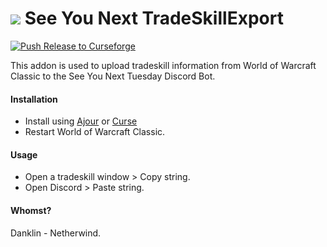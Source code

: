 # ![](favicon-32x32.png) See You Next TradeSkillExport

[![Push Release to Curseforge](https://github.com/bdanklin/tradeskill/actions/workflows/main.yml/badge.svg?branch=main)](https://github.com/bdanklin/tradeskill/actions/workflows/main.yml)

This addon is used to upload tradeskill information from World of Warcraft Classic to the See You Next Tuesday Discord Bot.

#### Installation

- Install using [Ajour](https://github.com/ajour/ajour) or [Curse](https://www.curseforge.com/wow/addons/see-you-next-tradeskill-export)
- Restart World of Warcraft Classic.

#### Usage

- Open a tradeskill window > Copy string.
- Open Discord > Paste string.

#### Whomst?

Danklin - Netherwind.
